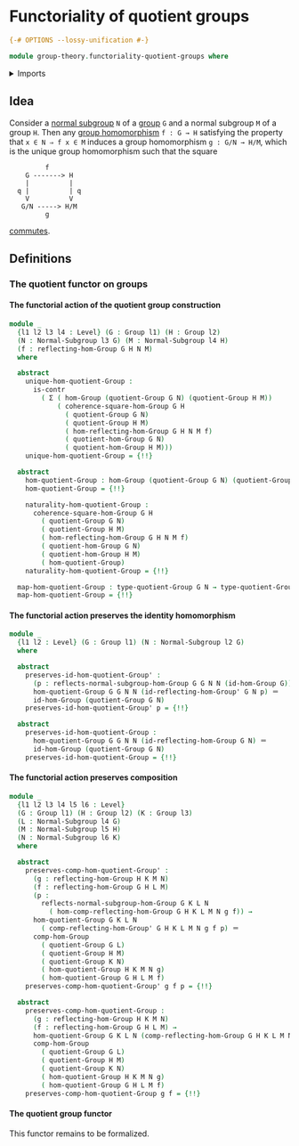 # Functoriality of quotient groups

```agda
{-# OPTIONS --lossy-unification #-}

module group-theory.functoriality-quotient-groups where
```

<details><summary>Imports</summary>

```agda
open import foundation.action-on-identifications-functions
open import foundation.commuting-squares-of-maps
open import foundation.contractible-types
open import foundation.dependent-pair-types
open import foundation.homotopies
open import foundation.identity-types
open import foundation.universe-levels

open import group-theory.commuting-squares-of-group-homomorphisms
open import group-theory.groups
open import group-theory.homomorphisms-groups
open import group-theory.homomorphisms-groups-equipped-with-normal-subgroups
open import group-theory.normal-subgroups
open import group-theory.nullifying-group-homomorphisms
open import group-theory.quotient-groups
```

</details>

## Idea

Consider a [normal subgroup](group-theory.normal-subgroups.md) `N` of a
[group](group-theory.groups.md) `G` and a normal subgroup `M` of a group `H`.
Then any [group homomorphism](group-theory.homomorphisms-groups.md) `f : G → H`
satisfying the property that `x ∈ N ⇒ f x ∈ M` induces a group homomorphism
`g : G/N → H/M`, which is the unique group homomorphism such that the square

```text
         f
    G -------> H
    |          |
  q |          | q
    V          V
   G/N -----> H/M
         g
```

[commutes](group-theory.commuting-squares-of-group-homomorphisms.md).

## Definitions

### The quotient functor on groups

#### The functorial action of the quotient group construction

```agda
module _
  {l1 l2 l3 l4 : Level} (G : Group l1) (H : Group l2)
  (N : Normal-Subgroup l3 G) (M : Normal-Subgroup l4 H)
  (f : reflecting-hom-Group G H N M)
  where

  abstract
    unique-hom-quotient-Group :
      is-contr
        ( Σ ( hom-Group (quotient-Group G N) (quotient-Group H M))
            ( coherence-square-hom-Group G H
              ( quotient-Group G N)
              ( quotient-Group H M)
              ( hom-reflecting-hom-Group G H N M f)
              ( quotient-hom-Group G N)
              ( quotient-hom-Group H M)))
    unique-hom-quotient-Group = {!!}

  abstract
    hom-quotient-Group : hom-Group (quotient-Group G N) (quotient-Group H M)
    hom-quotient-Group = {!!}

    naturality-hom-quotient-Group :
      coherence-square-hom-Group G H
        ( quotient-Group G N)
        ( quotient-Group H M)
        ( hom-reflecting-hom-Group G H N M f)
        ( quotient-hom-Group G N)
        ( quotient-hom-Group H M)
        ( hom-quotient-Group)
    naturality-hom-quotient-Group = {!!}

  map-hom-quotient-Group : type-quotient-Group G N → type-quotient-Group H M
  map-hom-quotient-Group = {!!}
```

#### The functorial action preserves the identity homomorphism

```agda
module _
  {l1 l2 : Level} (G : Group l1) (N : Normal-Subgroup l2 G)
  where

  abstract
    preserves-id-hom-quotient-Group' :
      (p : reflects-normal-subgroup-hom-Group G G N N (id-hom-Group G)) →
      hom-quotient-Group G G N N (id-reflecting-hom-Group' G N p) ＝
      id-hom-Group (quotient-Group G N)
    preserves-id-hom-quotient-Group' p = {!!}

  abstract
    preserves-id-hom-quotient-Group :
      hom-quotient-Group G G N N (id-reflecting-hom-Group G N) ＝
      id-hom-Group (quotient-Group G N)
    preserves-id-hom-quotient-Group = {!!}
```

#### The functorial action preserves composition

```agda
module _
  {l1 l2 l3 l4 l5 l6 : Level}
  (G : Group l1) (H : Group l2) (K : Group l3)
  (L : Normal-Subgroup l4 G)
  (M : Normal-Subgroup l5 H)
  (N : Normal-Subgroup l6 K)
  where

  abstract
    preserves-comp-hom-quotient-Group' :
      (g : reflecting-hom-Group H K M N)
      (f : reflecting-hom-Group G H L M)
      (p :
        reflects-normal-subgroup-hom-Group G K L N
          ( hom-comp-reflecting-hom-Group G H K L M N g f)) →
      hom-quotient-Group G K L N
        ( comp-reflecting-hom-Group' G H K L M N g f p) ＝
      comp-hom-Group
        ( quotient-Group G L)
        ( quotient-Group H M)
        ( quotient-Group K N)
        ( hom-quotient-Group H K M N g)
        ( hom-quotient-Group G H L M f)
    preserves-comp-hom-quotient-Group' g f p = {!!}

  abstract
    preserves-comp-hom-quotient-Group :
      (g : reflecting-hom-Group H K M N)
      (f : reflecting-hom-Group G H L M) →
      hom-quotient-Group G K L N (comp-reflecting-hom-Group G H K L M N g f) ＝
      comp-hom-Group
        ( quotient-Group G L)
        ( quotient-Group H M)
        ( quotient-Group K N)
        ( hom-quotient-Group H K M N g)
        ( hom-quotient-Group G H L M f)
    preserves-comp-hom-quotient-Group g f = {!!}
```

#### The quotient group functor

This functor remains to be formalized.
